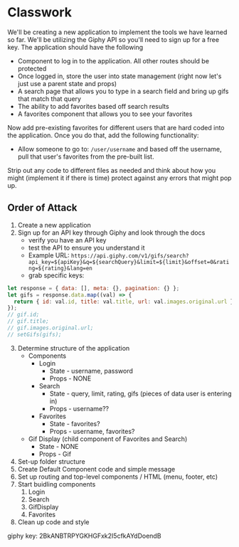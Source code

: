 # Classwork

We'll be creating a new application to implement the tools we have learned so far. We'll be utilizing the Giphy API so you'll need to sign up for a free key. The application should have the following

- Component to log in to the application. All other routes should be protected
- Once logged in, store the user into state management (right now let's just use a parent state and props)
- A search page that allows you to type in a search field and bring up gifs that match that query
- The ability to add favorites based off search results
- A favorites component that allows you to see your favorites

Now add pre-existing favorites for different users that are hard coded into the application. Once you do that, add the following functionality:

- Allow someone to go to: `/user/username` and based off the username, pull that user's favorites from the pre-built list.

Strip out any code to different files as needed and think about how you might (implement it if there is time) protect against any errors that might pop up.

## Order of Attack

1. Create a new application
2. Sign up for an API key through Giphy and look through the docs
   - verify you have an API key
   - test the API to ensure you understand it
   - Example URL: `https://api.giphy.com/v1/gifs/search?api_key=${apiKey}&q=${searchQuery}&limit=${limit}&offset=0&rating=${rating}&lang=en`
   - grab specific keys:

```javascript
let response = { data: [], meta: {}, pagination: {} };
let gifs = response.data.map((val) => {
  return { id: val.id, title: val.title, url: val.images.original.url };
});
// gif.id;
// gif.title;
// gif.images.original.url;
// setGifs(gifs);
```

3. Determine structure of the application
   - Components
     - Login
       - State - username, password
       - Props - NONE
     - Search
       - State - query, limit, rating, gifs (pieces of data user is entering in)
       - Props - username??
     - Favorites
       - State - favorites?
       - Props - username, favorites?
   - Gif Display (child component of Favorites and Search)
     - State - NONE
     - Props - Gif
4. Set-up folder structure
5. Create Default Component code and simple message
6. Set up routing and top-level components / HTML (menu, footer, etc)
7. Start buidling components
   1. Login
   2. Search
   3. GifDisplay
   4. Favorites
8. Clean up code and style

giphy key:
2BkANBTRPYGKHGFxk2I5cfkAYdDoendB
